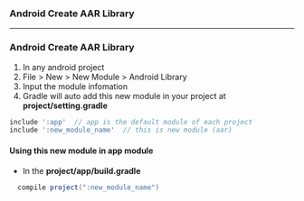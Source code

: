 ### Android Create AAR Library

------------------------------------------------------------------------

### Android Create AAR Library

1. In any android project
2. File > New > New Module > Android Library
3. Input the module infomation
4. Gradle will auto add this new module in your project at **project/setting.gradle**

```gradle
include ':app'  // app is the default module of each project
include ':new_module_name'  // this is new module (aar)
```
#### Using this new module in app module

* In the **project/app/build.gradle**

```gradle
  compile project(":new_module_name")
```

